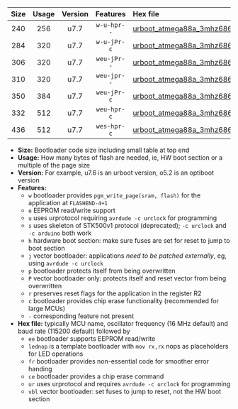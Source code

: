 |Size|Usage|Version|Features|Hex file|
|:-:|:-:|:-:|:-:|:--|
|240|256|u7.7|`w-u-hpr--`|[urboot_atmega88a_3mhz6864_38400bps_lednop_fr_ur.hex](https://raw.githubusercontent.com/stefanrueger/urboot.hex/main/mcus/atmega88a/fcpu_3mhz6864/38400_bps/urboot_atmega88a_3mhz6864_38400bps_lednop_fr_ur.hex)|
|284|320|u7.7|`w-u-jPr-c`|[urboot_atmega88a_3mhz6864_38400bps_lednop_fr_ce_ur_vbl.hex](https://raw.githubusercontent.com/stefanrueger/urboot.hex/main/mcus/atmega88a/fcpu_3mhz6864/38400_bps/urboot_atmega88a_3mhz6864_38400bps_lednop_fr_ce_ur_vbl.hex)|
|306|320|u7.7|`weu-jPr--`|[urboot_atmega88a_3mhz6864_38400bps_ee_lednop_ur_vbl.hex](https://raw.githubusercontent.com/stefanrueger/urboot.hex/main/mcus/atmega88a/fcpu_3mhz6864/38400_bps/urboot_atmega88a_3mhz6864_38400bps_ee_lednop_ur_vbl.hex)|
|310|320|u7.7|`weu-jpr--`|[urboot_atmega88a_3mhz6864_38400bps_ee_lednop_fr_ur_vbl.hex](https://raw.githubusercontent.com/stefanrueger/urboot.hex/main/mcus/atmega88a/fcpu_3mhz6864/38400_bps/urboot_atmega88a_3mhz6864_38400bps_ee_lednop_fr_ur_vbl.hex)|
|350|384|u7.7|`weu-jPr-c`|[urboot_atmega88a_3mhz6864_38400bps_ee_lednop_fr_ce_ur_vbl.hex](https://raw.githubusercontent.com/stefanrueger/urboot.hex/main/mcus/atmega88a/fcpu_3mhz6864/38400_bps/urboot_atmega88a_3mhz6864_38400bps_ee_lednop_fr_ce_ur_vbl.hex)|
|332|512|u7.7|`weu-hpr-c`|[urboot_atmega88a_3mhz6864_38400bps_ee_lednop_fr_ce_ur.hex](https://raw.githubusercontent.com/stefanrueger/urboot.hex/main/mcus/atmega88a/fcpu_3mhz6864/38400_bps/urboot_atmega88a_3mhz6864_38400bps_ee_lednop_fr_ce_ur.hex)|
|436|512|u7.7|`wes-hpr-c`|[urboot_atmega88a_3mhz6864_38400bps_ee_lednop_fr_ce.hex](https://raw.githubusercontent.com/stefanrueger/urboot.hex/main/mcus/atmega88a/fcpu_3mhz6864/38400_bps/urboot_atmega88a_3mhz6864_38400bps_ee_lednop_fr_ce.hex)|

- **Size:** Bootloader code size including small table at top end
- **Usage:** How many bytes of flash are needed, ie, HW boot section or a multiple of the page size
- **Version:** For example, u7.6 is an urboot version, o5.2 is an optiboot version
- **Features:**
  + `w` bootloader provides `pgm_write_page(sram, flash)` for the application at `FLASHEND-4+1`
  + `e` EEPROM read/write support
  + `u` uses urprotocol requiring `avrdude -c urclock` for programming
  + `s` uses skeleton of STK500v1 protocol (deprecated); `-c urclock` and `-c arduino` both work
  + `h` hardware boot section: make sure fuses are set for reset to jump to boot section
  + `j` vector bootloader: applications *need to be patched externally*, eg, using `avrdude -c urclock`
  + `p` bootloader protects itself from being overwritten
  + `P` vector bootloader only: protects itself and reset vector from being overwritten
  + `r` preserves reset flags for the application in the register R2
  + `c` bootloader provides chip erase functionality (recommended for large MCUs)
  + `-` corresponding feature not present
- **Hex file:** typically MCU name, oscillator frequency (16 MHz default) and baud rate (115200 default) followed by
  + `ee` bootloader supports EEPROM read/write
  + `lednop` is a template bootloader with `mov rx,rx` nops as placeholders for LED operations
  + `fr` bootloader provides non-essential code for smoother error handing
  + `ce` bootloader provides a chip erase command
  + `ur` uses urprotocol and requires `avrdude -c urclock` for programming
  + `vbl` vector bootloader: set fuses to jump to reset, not the HW boot section

